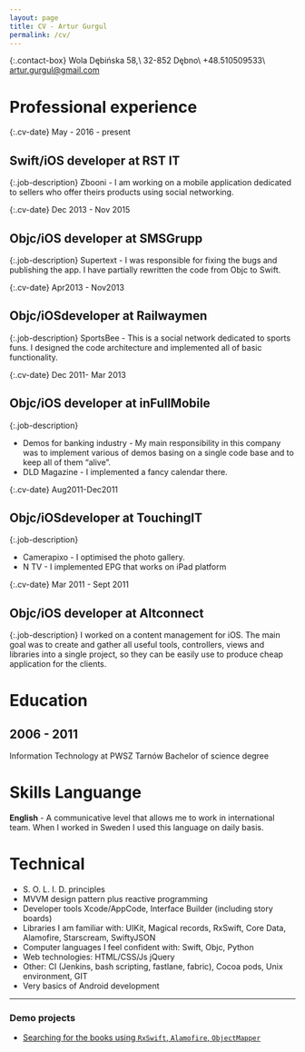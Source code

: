 ```yaml
---
layout: page
title: CV - Artur Gurgul
permalink: /cv/
---
```


<link rel="stylesheet" href="/media/cv.css">

{:.contact-box}
Wola Dębińska 58,\\
32-852 Dębno\\
+48.510509533\\
artur.gurgul@gmail.com

# Professional experience

{:.cv-date}
May - 2016 - present
## Swift/iOS developer at RST IT

{:.job-description}
Zbooni - I am working on a mobile application dedicated to sellers who offer theirs products using social networking.

{:.cv-date}
Dec 2013 - Nov 2015
## Objc/iOS developer at SMSGrupp

{:.job-description}
Supertext - I was responsible for fixing the bugs and publishing the app. I have partially rewritten the code from Objc to Swift.

{:.cv-date}
Apr2013 - Nov2013
## Objc/iOSdeveloper at Railwaymen

{:.job-description}
SportsBee - This is a social network dedicated to sports funs. I designed the code architecture and implemented all of basic functionality.

{:.cv-date}
Dec 2011- Mar 2013
## Objc/iOS developer at inFullMobile

{:.job-description}
* Demos for banking industry - My main responsibility in this company was to implement various of demos basing on a single code base and to keep all of them “alive”.
* DLD Magazine - I implemented a fancy calendar there.

{:.cv-date}
Aug2011-Dec2011 
## Objc/iOSdeveloper at TouchingIT

{:.job-description}
* Camerapixo - I optimised the photo gallery. 
* N TV - I implemented EPG that works on iPad platform

{:.cv-date}
Mar 2011 - Sept 2011
## Objc/iOS developer at Altconnect

{:.job-description}
I worked on a content management for iOS. The main goal was to create and gather all useful tools, controllers, views and libraries into a single project, so they can be easily use to produce cheap application for the clients.

# Education

## 2006 - 2011
Information Technology at PWSZ Tarnów
Bachelor of science degree

# Skills Languange

**English** - A communicative level that allows me to work in international team. When I worked in Sweden I used this language on daily basis.

# Technical

* S. O. L. I. D. principles
* MVVM design pattern plus reactive programming
* Developer tools Xcode/AppCode, Interface Builder (including story boards)
* Libraries I am familiar with: UIKit, Magical records, RxSwift, Core Data, Alamofire, Starscream, SwiftyJSON
* Computer languages I feel confident with: Swift, Objc, Python
* Web technologies: HTML/CSS/Js jQuery
* Other: CI (Jenkins, bash scripting, fastlane, fabric), Cocoa pods, Unix environment, GIT
* Very basics of Android development


---
### Demo projects
* [Searching for the books using `RxSwift`, `Alamofire`, `ObjectMapper` ](https://github.com/artur-gurgul/books-searcher)
